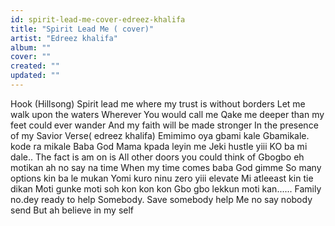 ```yaml
---
id: spirit-lead-me-cover-edreez-khalifa
title: "Spirit Lead Me ( cover)"
artist: "Edreez khalifa"
album: ""
cover: ""
created: ""
updated: ""
---
```


Hook (Hillsong)
Spirit lead me where my trust is without borders
Let me walk upon the waters
Wherever You would call me
Qake me deeper than my feet could ever wander
And my faith will be made stronger
In the presence of my Savior
Verse( edreez khalifa)
Emimimo oya gbami kale
Gbamikale. kode ra mikale
Baba God Mama kpada leyin me
Jeki hustle yiii KO ba mi dale..
The fact is am on is
All  other doors you could think of
Gbogbo eh motikan ah no say na time
When my time comes baba God gimme
So many options kin ba  le mukan
Yomi kuro ninu zero yiii elevate
Mi atleeast kin tie dikan
Moti gunke moti soh kon  kon kon
Gbo gbo  lekkun moti kan......
Family no.dey ready to help
Somebody. Save somebody help
Me no say nobody send
But ah believe in my self